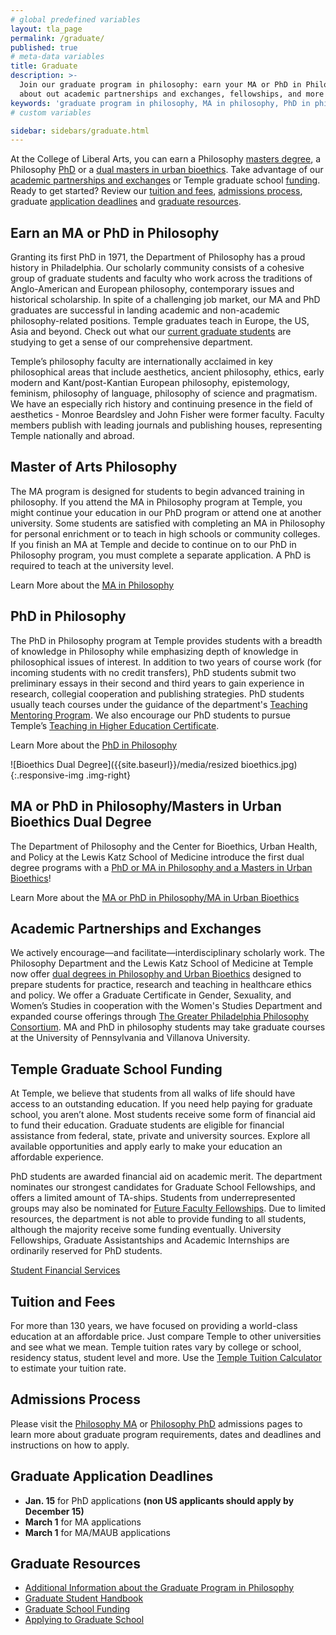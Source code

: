 ```yaml
---
# global predefined variables
layout: tla_page
permalink: /graduate/
published: true
# meta-data variables
title: Graduate
description: >-
  Join our graduate program in philosophy: earn your MA or PhD in Philosophy, or earn a dual master’s in urban bioethics. Learn more
  about out academic partnerships and exchanges, fellowships, and more at Temple University’s College of Liberal Arts.
keywords: 'graduate program in philosophy, MA in philosophy, PhD in philosophy,philosophy fellowships'
# custom variables

sidebar: sidebars/graduate.html
---
```

At the College of Liberal Arts, you can earn a Philosophy [masters degree](#master-of-arts-in-philosophy), a Philosophy [PhD](#phd-in-philosophy) or a [dual masters in urban bioethics](#ma-or-phd-in-philosophy-masters-inu-urban-bioethics-dual-degree). Take advantage of our [academic partnerships and exchanges](#academic-partnership-and-exchanges) or Temple graduate school [funding](#temple-graduate-school-funding). Ready to get started? Review our [tuition and fees](#tuition-and-fees), [admissions process](#admissions-process), graduate [application deadlines](#graduate-application-deadlines) and [graduate resources](#graduate-resources).

## Earn an MA or PhD in Philosophy
Granting its first PhD in 1971, the Department of Philosophy has a proud history in Philadelphia. Our scholarly community consists of a cohesive group of graduate students and faculty who work across the traditions of Anglo-American and European philosophy, contemporary issues and historical scholarship. In spite of a challenging job market, our MA and PhD graduates are successful in landing academic and non-academic philosophy-related positions. Temple graduates teach in Europe, the US, Asia and beyond. Check out what our [current graduate students](https://sites.temple.edu/philgrad/graduate-students/) are studying to get a sense of our comprehensive department.

Temple’s philosophy faculty are internationally acclaimed in key philosophical areas that include aesthetics, ancient philosophy, ethics, early modern and Kant/post-Kantian European philosophy, epistemology, feminism, philosophy of language, philosophy of science and pragmatism. We have an especially rich history and continuing presence in the field of aesthetics - Monroe Beardsley and John Fisher were former faculty. Faculty members publish with leading journals and publishing houses, representing Temple nationally and abroad.

## Master of Arts Philosophy
The MA program is designed for students to begin advanced training in philosophy. If you attend the MA in Philosophy program at Temple, you might continue your education in our PhD program or attend one at another university. Some students are satisfied with completing an MA in Philosophy for personal enrichment or to teach in high schools or community colleges. If you finish an MA at Temple and decide to continue on to our PhD in Philosophy program, you must complete a separate application. A PhD is required to teach at the university level.

Learn More about the [MA in Philosophy](https://www.temple.edu/academics/degree-programs/philosophy-ma-la-phil-ma)

## PhD in Philosophy
The PhD in Philosophy program at Temple provides students with a breadth of knowledge in Philosophy while emphasizing depth of knowledge in philosophical issues of interest. In addition to two years of course work (for incoming students with no credit transfers), PhD students submit two preliminary essays in their second and third years to gain experience in research, collegial cooperation and publishing strategies. PhD students usually teach courses under the guidance of the department's [Teaching Mentoring Program](https://teaching.temple.edu/). We also encourage our PhD students to pursue Temple’s [Teaching in Higher Education Certificate](https://teaching.temple.edu/teaching-higher-education-certificate-teachers-and-professionals).

Learn More about the [PhD in Philosophy](https://www.temple.edu/academics/degree-programs/philosophy-phd-la-phil-phd)

![Bioethics Dual Degree]({{site.baseurl}}/media/resized bioethics.jpg){:.responsive-img .img-right}

## MA or PhD in Philosophy/Masters in Urban Bioethics Dual Degree
The Department of Philosophy and the Center for Bioethics, Urban Health, and Policy at the Lewis Katz School of Medicine introduce the first dual degree programs with a [PhD or MA in Philosophy and a Masters in Urban Bioethics](https://www.temple.edu/academics/degree-programs/philosophy-ma-la-phil-ma)! 

Learn More about the [MA or PhD in Philosophy/MA in Urban Bioethics](https://medicine.temple.edu/departments-centers/research-centers/center-bioethics-urban-health-and-policy/educational-programs/dual-degrees)

## Academic Partnerships and Exchanges
We actively encourage—and facilitate—interdisciplinary scholarly work. The Philosophy Department and the Lewis Katz School of Medicine at Temple now offer [dual degrees in Philosophy and Urban Bioethics](http://bulletin.temple.edu/graduate/scd/medicine/urban-bioethics-ma/) designed to prepare students for practice, research and teaching in healthcare ethics and policy. We offer a Graduate Certificate in Gender, Sexuality, and Women’s Studies in cooperation with the Women's Studies Department and expanded  course offerings through [The Greater Philadelphia Philosophy Consortium](http://www.thegppc.org/). MA and PhD in philosophy students may take graduate courses at the University of Pennsylvania and Villanova University.

## Temple Graduate School Funding
At Temple, we believe that students from all walks of life should have access to an outstanding education. If you need help paying for graduate school, you aren’t alone. Most students receive some form of financial aid to fund their education. Graduate students are eligible for financial assistance from federal, state, private and university sources. Explore all available opportunities and apply early to make your education an affordable experience.

PhD students are awarded financial aid on academic merit. The department nominates our strongest candidates for Graduate School Fellowships, and offers a limited amount of TA-ships. Students from underrepresented groups may also be nominated for [Future Faculty Fellowships](http://www.temple.edu/grad/finances/fff_program.htm). Due to limited resources, the department is not able to provide funding to all students, although the majority receive some funding eventually. University Fellowships, Graduate Assistantships and Academic Internships are ordinarily reserved for PhD students.

[Student Financial Services](https://sfs.temple.edu/financial-aid-types)

## Tuition and Fees
For more than 130 years, we have focused on providing a world-class education at an affordable price. Just compare Temple to other universities and see what we mean. Temple tuition rates vary by college or school, residency status, student level and more. Use the [Temple Tuition Calculator](https://bursar.temple.edu/tuition-and-fees/tuition-rates) to estimate your tuition rate.

## Admissions Process
Please visit the [Philosophy MA](https://www.temple.edu/academics/degree-programs/philosophy-ma-la-phil-ma) or [Philosophy PhD](https://www.temple.edu/academics/degree-programs/philosophy-phd-la-phil-phd/cla-philosophy-phd-admissions) admissions pages to learn more about graduate program requirements, dates and deadlines and instructions on how to apply.

## Graduate Application Deadlines
- **Jan. 15** for PhD applications **(non US applicants should apply by December 15)**
- **March 1** for MA applications
- **March 1** for MA/MAUB applications

## Graduate Resources
- [Additional Information about the Graduate Program in Philosophy](https://sites.temple.edu/philgrad/)
- [Graduate Student Handbook](https://liberalarts.temple.edu/sites/liberalarts/files/Graduate%20Handbook%202019-20%20revised%20%281%29.pdf)
- [Graduate School Funding](https://grad.temple.edu/admissions/costs-financial-aid-more/university-financial-support)
- [Applying to Graduate School](https://grad.temple.edu/admissions/how-apply)
